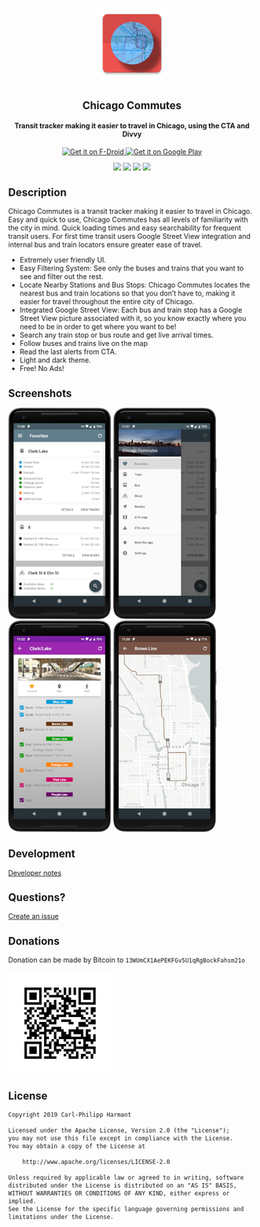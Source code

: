 <p align="center"><img src="metadata/en-US/images/icon.png" align="center" width="150" hspace="10" vspace="10"></p>
<h2 align="center"><b>Chicago Commutes</b></h2>
<h4 align="center">Transit tracker making it easier to travel in Chicago, using the CTA and Divvy</h4>
<p align="center">
    <a href="https://f-droid.org/en/packages/fr.cph.chicago.foss" target="_blank">
        <img src="https://fdroid.gitlab.io/artwork/badge/get-it-on.png" alt="Get it on F-Droid" height="70"/>
    </a>
    <a href="https://play.google.com/store/apps/details?id=fr.cph.chicago" target="_blank">
        <img src="https://play.google.com/intl/en_us/badges/images/generic/en_badge_web_generic.png" alt="Get it on Google Play" height="70"/>
    </a>
</p>

<p align="center">
<a href="https://travis-ci.org/carlphilipp/chicago-commutes" alt="Build Status"><img src="https://travis-ci.org/carlphilipp/chicago-commutes.svg?branch=master"></a>
<a href="https://f-droid.org/en/packages/fr.cph.chicago.foss" alt="FDroid version"><img src="https://img.shields.io/f-droid/v/fr.cph.chicago.foss.svg"></a>
<a href="LICENSE.txt" alt="Project License"><img src="https://img.shields.io/badge/license-Apache--2.0-blue.svg"></a>
<a href="" alt="Libraries.io for GitHub"><img src="https://img.shields.io/librariesio/github/carlphilipp/chicago-commutes.svg"></a>
</p>

## Description

Chicago Commutes is a transit tracker making it easier to travel in Chicago. Easy and quick to use, Chicago Commutes has all levels of familiarity with the city in mind. Quick loading times and easy searchability for frequent transit users. For first time transit users Google Street View integration and internal bus and train locators ensure greater ease of travel.

<p />

* Extremely user friendly UI.
* Easy Filtering System: See only the buses and trains that you want to see and filter out the rest.
* Locate Nearby Stations and Bus Stops: Chicago Commutes locates the nearest bus and train locations so that you don’t have to, making it easier for travel throughout the entire city of Chicago.
* Integrated Google Street View: Each bus and train stop has a Google Street View picture associated with it, so you know exactly where you need to be in order to get where you want to be!
* Search any train stop or bus route and get live arrival times.
* Follow buses and trains live on the map
* Read the last alerts from CTA.
* Light and dark theme.
* Free! No Ads!

## Screenshots
<p>
    <img src="metadata/en-US/phoneScreenshots/1.png" width="210" />
    <img src="metadata/en-US/phoneScreenshots/2.png" width="210" />
    <img src="metadata/en-US/phoneScreenshots/3.png" width="210" />
    <img src="metadata/en-US/phoneScreenshots/4.png" width="210" />
</p>

## Development

[Developer notes](DEV.md)

## Questions?
[Create an issue](https://github.com/carlphilipp/chicago-commutes/issues/new)

## Donations

Donation can be made by Bitcoin to `13WUmCX1AePEKFGv5U1qRgBockFahsm21o`

[![Bitcoin](images/qrcode.png)](bitcoin:13WUmCX1AePEKFGv5U1qRgBockFahsm21o)

## License
```
Copyright 2019 Carl-Philipp Harmant

Licensed under the Apache License, Version 2.0 (the "License");
you may not use this file except in compliance with the License.
You may obtain a copy of the License at

    http://www.apache.org/licenses/LICENSE-2.0

Unless required by applicable law or agreed to in writing, software
distributed under the License is distributed on an "AS IS" BASIS,
WITHOUT WARRANTIES OR CONDITIONS OF ANY KIND, either express or implied.
See the License for the specific language governing permissions and
limitations under the License.
```
